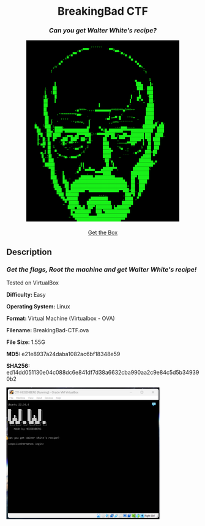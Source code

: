 <div align="center">
<h1>BreakingBad CTF</h1>
<h3><i>Can you get Walter White's recipe?</i></h3>
<img src="1.png" width="400px">
  <br>
</br>
<a href="https://drive.google.com/file/d/1qtUS-wY-7sxRNoNIqSV8UFSkf7gKkCaM/view?usp=sharing">Get the Box</a>
</div>

<h2>Description</h2>
<h3><b><i>Get the flags, Root the machine and get Walter White's recipe!</i></b></h3>
<p>Tested on VirtualBox</p>
<p><b>Difficulty: </b> Easy</p>
<p><b>Operating System: </b>Linux</p>
<p><b>Format: </b>Virtual Machine (Virtualbox - OVA)</p>
<p><b>Filename: </b>BreakingBad-CTF.ova</p>
<p><b>File Size: </b>1.55G</p>
<p><b>MD5: </b>e21e8937a24daba1082ac6bf18348e59</p>
<p><b>SHA256: </b>ed14dd051130e04c088dc6e841df7d38a6632cba990aa2c9e84c5d5b349390b2</p>
<img src="2.png" width="400px">






